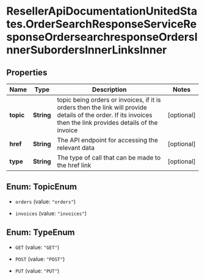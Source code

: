 # ResellerApiDocumentationUnitedStates.OrderSearchResponseServiceResponseOrdersearchresponseOrdersInnerSubordersInnerLinksInner

## Properties

Name | Type | Description | Notes
------------ | ------------- | ------------- | -------------
**topic** | **String** | topic being orders or invoices, if it is orders then the link will provide details of the order. If its invoices then the link provides details of the invoice | [optional] 
**href** | **String** | The API endpoint for accessing the relevant data | [optional] 
**type** | **String** | The type of call that can be made to the href link | [optional] 



## Enum: TopicEnum


* `orders` (value: `"orders"`)

* `invoices` (value: `"invoices"`)





## Enum: TypeEnum


* `GET` (value: `"GET"`)

* `POST` (value: `"POST"`)

* `PUT` (value: `"PUT"`)




